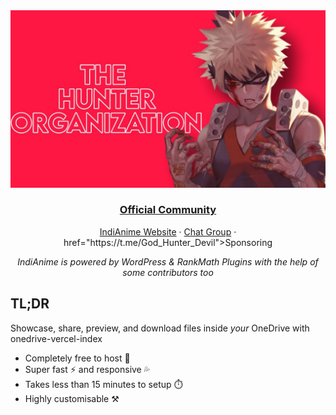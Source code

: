 <div align="center">
  <img src="https://raw.githubusercontent.com/bottesterheroku/onedrive-imgs/main/6183499089778421727_121.jpg" alt="onedrive-vercel-index" />
  <h3><a href="https://t.me/The_Hunter_Organization">Official Community</a></h3>
  <p><a href="https://indianime.com">IndiAnime Website</a> · <a href="https://t.me/AnimeDevils_Group">Chat Group</a> · <a> href="https://t.me/God_Hunter_Devil">Sponsoring</a></p>
  <p><em>IndiAnime is powered by WordPress & RankMath Plugins with the help of some contributors too</em></p>
</div>

## TL;DR

Showcase, share, preview, and download files inside *your* OneDrive with onedrive-vercel-index

- Completely free to host 💸
- Super fast ⚡ and responsive 💦
- Takes less than 15 minutes to setup ⏱️
- Highly customisable ⚒️
